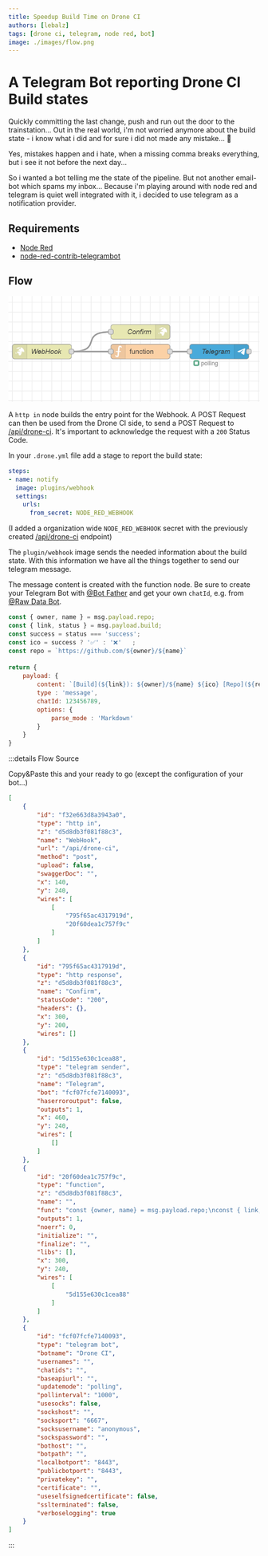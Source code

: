 ```yaml
---
title: Speedup Build Time on Drone CI
authors: [lebalz]
tags: [drone ci, telegram, node red, bot]
image: ./images/flow.png
---
```


# A Telegram Bot reporting Drone CI Build states

Quickly committing the last change, push and run out the door to the trainstation... Out in the real world, i'm not worried anymore about the build state - i know what i did and for sure i did not made any mistake... 🫣

Yes, mistakes happen and i hate, when a missing comma breaks everything, but i see it not before the next day...


So i wanted a bot telling me the state of the pipeline. But not another email-bot which spams my inbox... Because i'm playing around with node red and telegram is quiet well integrated with it, i decided to use telegram as a notification provider.

## Requirements

- [Node Red](https://nodered.org/)
- [node-red-contrib-telegrambot](https://flows.nodered.org/node/node-red-contrib-telegrambot)


## Flow

![](images/flow.png)

A `http in` node builds the entry point for the Webhook. A POST Request can then be used from the Drone CI side, to send a POST Request to [/api/drone-ci](#). It's important to acknowledge the request with a `200` Status Code.

In your `.drone.yml` file add a stage to report the build state:

```yml
steps:
- name: notify
  image: plugins/webhook
  settings:
    urls:
      from_secret: NODE_RED_WEBHOOK
```

(I added a organization wide `NODE_RED_WEBHOOK` secret with the previously created [/api/drone-ci](#) endpoint)

The `plugin/webhook` image sends the needed information about the build state. With this information we have all the things together to send our telegram message.

The message content is created with the function node. Be sure to create your Telegram Bot with [@Bot Father](https://t.me/botfather) and get your own `chatId`, e.g. from [@Raw Data Bot](https://telegram.me/rawdatabot).

```js
const { owner, name } = msg.payload.repo;
const { link, status } = msg.payload.build;
const success = status === 'success';
const ico = success ? '✅' : '❌'   ;
const repo = `https://github.com/${owner}/${name}`

return {
    payload: {
        content: `[Build](${link}): ${owner}/${name} ${ico} [Repo](${repo})`,
        type : 'message',
        chatId: 123456789,
        options: {
            parse_mode : 'Markdown'
        }
    }
}
```

:::details Flow Source

Copy&Paste this and your ready to go (except the configuration of your bot...)

```json
[
    {
        "id": "f32e663d8a3943a0",
        "type": "http in",
        "z": "d5d8db3f081f88c3",
        "name": "WebHook",
        "url": "/api/drone-ci",
        "method": "post",
        "upload": false,
        "swaggerDoc": "",
        "x": 140,
        "y": 240,
        "wires": [
            [
                "795f65ac4317919d",
                "20f60dea1c757f9c"
            ]
        ]
    },
    {
        "id": "795f65ac4317919d",
        "type": "http response",
        "z": "d5d8db3f081f88c3",
        "name": "Confirm",
        "statusCode": "200",
        "headers": {},
        "x": 300,
        "y": 200,
        "wires": []
    },
    {
        "id": "5d155e630c1cea88",
        "type": "telegram sender",
        "z": "d5d8db3f081f88c3",
        "name": "Telegram",
        "bot": "fcf07fcfe7140093",
        "haserroroutput": false,
        "outputs": 1,
        "x": 460,
        "y": 240,
        "wires": [
            []
        ]
    },
    {
        "id": "20f60dea1c757f9c",
        "type": "function",
        "z": "d5d8db3f081f88c3",
        "name": "",
        "func": "const {owner, name} = msg.payload.repo;\nconst { link, status } = msg.payload.build;\nconst success = status === 'success';\nconst ico = success ? '✅' : '❌'   ;\nconst repo = `https://github.com/${owner}/${name}`\n\nreturn {\n    payload: {\n      content: `[Build](${link}): ${owner}/${name} ${ico} [Repo](${repo})`,\n      type : 'message',\n      chatId: xxxxxxxxx,\n        options: {\n            parse_mode : 'Markdown'\n        }\n    }\n}",
        "outputs": 1,
        "noerr": 0,
        "initialize": "",
        "finalize": "",
        "libs": [],
        "x": 300,
        "y": 240,
        "wires": [
            [
                "5d155e630c1cea88"
            ]
        ]
    },
    {
        "id": "fcf07fcfe7140093",
        "type": "telegram bot",
        "botname": "Drone CI",
        "usernames": "",
        "chatids": "",
        "baseapiurl": "",
        "updatemode": "polling",
        "pollinterval": "1000",
        "usesocks": false,
        "sockshost": "",
        "socksport": "6667",
        "socksusername": "anonymous",
        "sockspassword": "",
        "bothost": "",
        "botpath": "",
        "localbotport": "8443",
        "publicbotport": "8443",
        "privatekey": "",
        "certificate": "",
        "useselfsignedcertificate": false,
        "sslterminated": false,
        "verboselogging": true
    }
]
```
:::

